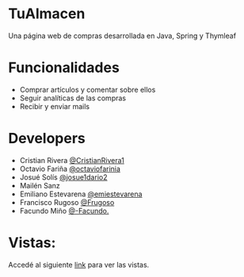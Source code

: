 # TuAlmacen
Una página web de compras desarrollada en Java, Spring y Thymleaf

# Funcionalidades
- Comprar artículos y comentar sobre ellos
- Seguir analíticas de las compras
- Recibir y enviar mails

# Developers
- Cristian Rivera [@CristianRivera1](www.github.com/CristianRivera1) 
- Octavio Fariña [@octaviofarinia](www.github.com/octaviofarinia)
- Josué Solís [@josue1dario2](www.github.com/josue1dario2)
- Mailén Sanz
- Emiliano Estevarena [@emiestevarena](www.github.com/emiestevarena)
- Francisco Rugoso [@Frugoso](www.github.com/Frugoso)
- Facundo Miño [@-Facundo.](www.github.com/43832580)

# Vistas:
Accedé al siguiente [link](https://drive.google.com/drive/folders/1BcS3xLQwTkxzmyoRDfi8BFmgEepI6S-6?usp=sharing) para ver las vistas.

